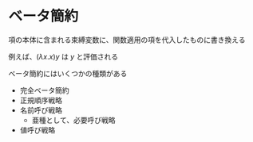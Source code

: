 # ベータ簡約

項の本体に含まれる束縛変数に、関数適用の項を代入したものに書き換える

例えば、$(\lambda x. x)y$ は $y$ と評価される

ベータ簡約にはいくつかの種類がある
- 完全ベータ簡約
- 正規順序戦略
- 名前呼び戦略
  - 亜種として、必要呼び戦略
- 値呼び戦略
